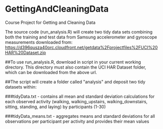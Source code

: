GettingAndCleaningData
======================

Course Project for Getting and Cleaning Data

The source code (run_analysis.R) will create two tidy data sets combining both the training and test data from Samsung accelerometer and gyroscope measurements downloaded from: https://d396qusza40orc.cloudfront.net/getdata%2Fprojectfiles%2FUCI%20HAR%20Dataset.zip

##To use run_analysis.R, download in script in your current working directory. This directory must also contain the UCI HAR Dataset folder, which can be downloaded from the above url.

##The script will create a folder called "analysis" and deposit two tidy datasets within:

###tidyData.txt - contains all mean and standard deviation calculations for each observed activity (walking, walking_upstairs, walking_downstairs, sitting, standing, and laying) by participants (1-30) 

###tidyData_means.txt - aggregates means and standard deviations for all observations per participant per activity and provides their mean values

